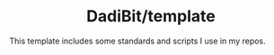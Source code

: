 <h1 align="center">DadiBit/template</h1>

This template includes some standards and scripts I use in my repos.
